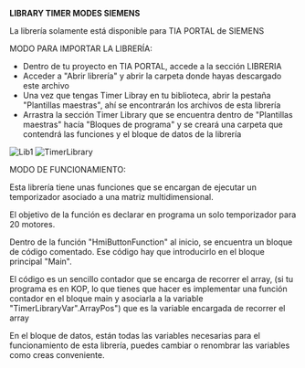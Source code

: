 **LIBRARY TIMER MODES SIEMENS**

La librería solamente está disponible para TIA PORTAL de SIEMENS

MODO PARA IMPORTAR LA LIBRERÍA:
  * Dentro de tu proyecto en TIA PORTAL, accede a la sección LIBRERIA
  * Acceder a "Abrir librería" y abrir la carpeta donde hayas descargado este archivo
  * Una vez que tengas Timer Libray en tu biblioteca, abrir la pestaña "Plantillas maestras", ahí se encontrarán los archivos de esta librería
  * Arrastra la sección Timer Library que se encuentra dentro de "Plantillas maestras" hacía "Bloques de programa" y se creará una carpeta que contendrá las funciones y el bloque de datos de la librería

![Lib1](https://github.com/JessAlguacil/Siemens-TiaPortal-library-Timer-Modes/assets/54327107/5568e3b6-38a1-494f-b4a5-9aa04f1c8ad3)
![TimerLibrary](https://github.com/JessAlguacil/Siemens-TiaPortal-library-Timer-Modes/assets/54327107/b4e0380f-0315-4113-a568-d15349175c92)

MODO DE FUNCIONAMIENTO:

Esta librería tiene unas funciones que se encargan de ejecutar un temporizador asociado a una matriz multidimensional. 

El objetivo de la función es declarar en programa un solo temporizador para 20 motores.

Dentro de la función "HmiButtonFunction" al inicio, se encuentra un bloque de código comentado. Ese código hay que introducirlo en el bloque principal "Main".

El código es un sencillo contador que se encarga de recorrer el array, (si tu programa es en KOP, lo que tienes que hacer es implementar una función contador en el bloque main y asociarla a la variable "TimerLibraryVar".ArrayPos")
que es la variable encargada de recorrer el array

En el bloque de datos, están todas las variables necesarias para el funcionamiento de esta librería, puedes cambiar o renombrar las variables como creas conveniente.
